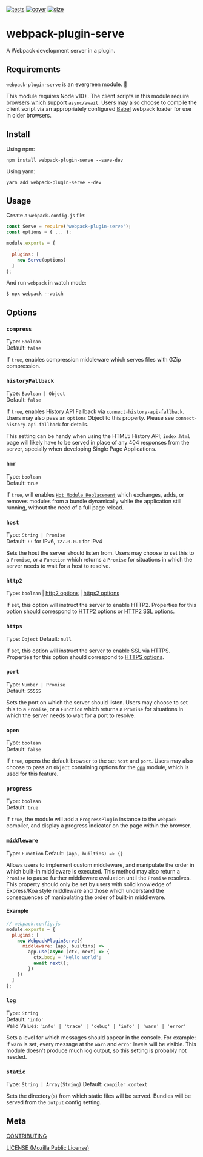 [tests]: 	https://img.shields.io/circleci/project/github/shellscape/postcss-less.svg
[tests-url]: https://circleci.com/gh/shellscape/postcss-less

[cover]: https://codecov.io/gh/shellscape/postcss-less/branch/master/graph/badge.svg
[cover-url]: https://codecov.io/gh/shellscape/postcss-less

[size]: https://packagephobia.now.sh/badge?p=postcss-less
[size-url]: https://packagephobia.now.sh/result?p=postcss-less

[loglevel]: https://githhub.com/pimterry/loglevel
[loglevelpre]: https://github.com/kutuluk/loglevel-plugin-prefix
[methodFactory]: lib/MethodFactory.js
[prefixFactory]: factory/PrefixFactory.js
[https]: https://nodejs.org/api/https.html#https_https_createserver_options_requestlistener
[http2]: https://nodejs.org/api/http2.html#http2_http2_createserver_options_onrequesthandler
[http2tls]: https://nodejs.org/api/http2.html#http2_http2_createsecureserver_options_onrequesthandler

[![tests][tests]][tests-url]
[![cover][cover]][cover-url]
[![size][size]][size-url]

# webpack-plugin-serve

A Webpack development server in a plugin.

## Requirements

`webpack-plugin-serve` is an evergreen module. 🌲

This module requires Node v10+. The client scripts in this module require [browsers which support `async/await`](https://caniuse.com/#feat=async-functions). Users may also choose to compile the client script via an appropriately configured [Babel](https://babeljs.io/) webpack loader for use in older browsers.

## Install

Using npm:

```console
npm install webpack-plugin-serve --save-dev
```

Using yarn:

```console
yarn add webpack-plugin-serve --dev
```

## Usage

Create a `webpack.config.js` file:

```js
const Serve = require('webpack-plugin-serve');
const options = { ... };

module.exports = {
  ...
  plugins: [
    new Serve(options)
  ]
};

```

And run `webpack` in watch mode:

```console
$ npx webpack --watch
```

## Options

### `compress`
Type: `Boolean`<br>
Default: `false`

If `true`, enables compression middleware which serves files with GZip compression.

### `historyFallback`
Type: `Boolean | Object`<br>
Default: `false`

If `true`, enables History API Fallback via [`connect-history-api-fallback`](https://github.com/bripkens/connect-history-api-fallback). Users may also pass an `options` Object to this property. Please see `connect-history-api-fallback` for details.

This setting can be handy when using the HTML5 History API; `index.html` page will likely have to be served in place of any 404 responses from the server, specially when developing Single Page Applications.

### `hmr`
Type: `boolean`<br>
Default: `true`

If `true`, will enables [`Hot Module Replacement`](https://webpack.js.org/concepts/hot-module-replacement/) which exchanges, adds, or removes modules from a bundle dynamically while the application still running, without the need of a full page reload.

### `host`
Type: `String | Promise`<br>
Default: `::` for IPv6, `127.0.0.1` for IPv4

Sets the host the server should listen from. Users may choose to set this to a `Promise`, or a `Function` which returns a `Promise` for situations in which the server needs to wait for a host to resolve.

### `http2`
Type: `boolean` | [http2 options]() | [https2 options]()

If set, this option will instruct the server to enable HTTP2. Properties for this option should correspond to [HTTP2 options][http2] or [HTTP2 SSL options][http2tls].

### `https`
Type: `Object`
Default: `null`

If set, this option will instruct the server to enable SSL via HTTPS. Properties for this option should correspond to [HTTPS options][https].

### `port`
Type: `Number | Promise`<br>
Default: `55555`

Sets the port on which the server should listen. Users may choose to set this to a `Promise`, or a `Function` which returns a `Promise` for situations in which the server needs to wait for a port to resolve.

### `open`
Type: `boolean`<br>
Default: `false`

If `true`, opens the default browser to the set `host` and `port`. Users may also choose to pass an `Object` containing options for the [`opn`](https://github.com/sindresorhus/opn) module, which is used for this feature.

### `progress`
Type: `boolean`<br>
Default: `true`

If `true`, the module will add a `ProgressPlugin` instance to the `webpack` compiler, and display a progress indicator on the page within the browser.

### `middleware`
Type: `Function`
Default: `(app, builtins) => {}`

Allows users to implement custom middleware, and manipulate the order in which built-in middleware is executed. This method may also return a `Promise` to pause further middleware evaluation until the `Promise` resolves. This property should only be set by users with solid knowledge of Express/Koa style middleware and those which understand the consequences of manipulating the order of built-in middleware.

#### Example

```js
// webpack.config.js
module.exports = {
  plugins: [
    new WebpackPluginServe({
      middleware: (app, builtins) =>
        app.use(async (ctx, next) => {
          ctx.body = 'Hello world';
          await next();
        })
    })
  ]
};
```

### `log`
Type: `String`<br>
Default: `'info'`<br>
Valid Values: `'info' | 'trace' | 'debug' | 'info' | 'warn' | 'error'`

Sets a level for which messages should appear in the console. For example: if `warn` is set, every message at the `warn` and `error` levels will be visible. This module doesn't produce much log output, so this setting is probably not needed.

### `static`
 Type: `String | Array(String)`
Default: `compiler.context`

Sets the directory(s) from which static files will be served. Bundles will be served from the `output` config setting.

## Meta

[CONTRIBUTING](./.github/CONTRIBUTING.md)

[LICENSE (Mozilla Public License)](./LICENSE)
